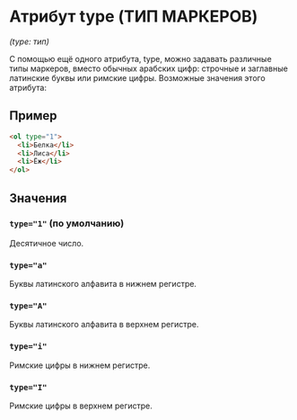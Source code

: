 # Атрибут type (ТИП МАРКЕРОВ)

_(type: тип)_

С помощью ещё одного атрибута, type, можно задавать различные типы маркеров, вместо обычных арабских цифр: строчные и заглавные латинские буквы или римские цифры. Возможные значения этого атрибута:

## Пример

```html
<ol type="1">
  <li>Белка</li>
  <li>Лиса</li>
  <li>Ёж</li>
</ol>
```

## Значения

### `type="1"` (по умолчанию)

Десятичное число.

### `type="a"`

Буквы латинского алфавита в нижнем регистре.

### `type="A"`

Буквы латинского алфавита в верхнем регистре.

### `type="i"`

Римские цифры в нижнем регистре.

### `type="I"`

Римские цифры в верхнем регистре.
